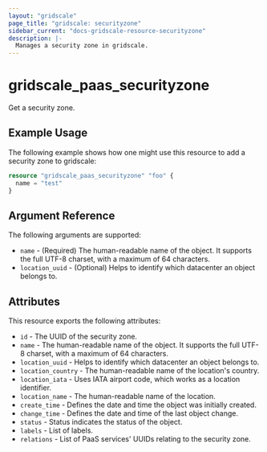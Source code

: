 ```yaml
---
layout: "gridscale"
page_title: "gridscale: securityzone"
sidebar_current: "docs-gridscale-resource-securityzone"
description: |-
  Manages a security zone in gridscale.
---
```


# gridscale_paas_securityzone

Get a security zone.

## Example Usage

The following example shows how one might use this resource to add a security zone to gridscale:

```terraform
resource "gridscale_paas_securityzone" "foo" {
  name = "test"
}
```

## Argument Reference

The following arguments are supported:

* `name` - (Required) The human-readable name of the object. It supports the full UTF-8 charset, with a maximum of 64 characters.
* `location_uuid` - (Optional) Helps to identify which datacenter an object belongs to.

## Attributes

This resource exports the following attributes:

* `id` - The UUID of the security zone.
* `name` - The human-readable name of the object. It supports the full UTF-8 charset, with a maximum of 64 characters.
* `location_uuid` - Helps to identify which datacenter an object belongs to.
* `location_country` - The human-readable name of the location's country.
* `location_iata` - Uses IATA airport code, which works as a location identifier.
* `location_name` - The human-readable name of the location.
* `create_time` - Defines the date and time the object was initially created.
* `change_time` - Defines the date and time of the last object change.
* `status` - Status indicates the status of the object.
* `labels` - List of labels.
* `relations` - List of PaaS services' UUIDs relating to the security zone.